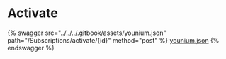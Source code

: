 # Activate

{% swagger src="../../../.gitbook/assets/younium.json" path="/Subscriptions/activate/{id}" method="post" %}
[younium.json](../../../.gitbook/assets/younium.json)
{% endswagger %}
